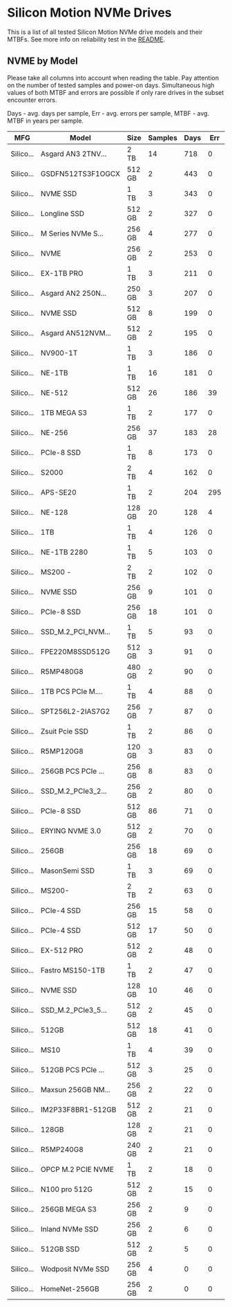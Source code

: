 Silicon Motion NVMe Drives
==========================

This is a list of all tested Silicon Motion NVMe drive models and their MTBFs. See more
info on reliability test in the [README](https://github.com/linuxhw/SMART).

NVME by Model
------------

Please take all columns into account when reading the table. Pay attention on the
number of tested samples and power-on days. Simultaneous high values of both MTBF
and errors are possible if only rare drives in the subset encounter errors.

Days - avg. days per sample,
Err  - avg. errors per sample,
MTBF - avg. MTBF in years per sample.

| MFG       | Model              | Size   | Samples | Days  | Err   | MTBF |
|-----------|--------------------|--------|---------|-------|-------|------|
| Silico... | Asgard AN3 2TNV... | 2 TB   | 14      | 718   | 0     | 1.97   |
| Silico... | GSDFN512TS3F1OGCX  | 512 GB | 2       | 443   | 0     | 1.21   |
| Silico... | NVME SSD           | 1 TB   | 3       | 343   | 0     | 0.94   |
| Silico... | Longline SSD       | 512 GB | 2       | 327   | 0     | 0.90   |
| Silico... | M Series NVMe S... | 256 GB | 4       | 277   | 0     | 0.76   |
| Silico... | NVME               | 256 GB | 2       | 253   | 0     | 0.69   |
| Silico... | EX-1TB PRO         | 1 TB   | 3       | 211   | 0     | 0.58   |
| Silico... | Asgard AN2 250N... | 250 GB | 3       | 207   | 0     | 0.57   |
| Silico... | NVME SSD           | 512 GB | 8       | 199   | 0     | 0.55   |
| Silico... | Asgard AN512NVM... | 512 GB | 2       | 195   | 0     | 0.54   |
| Silico... | NV900-1T           | 1 TB   | 3       | 186   | 0     | 0.51   |
| Silico... | NE-1TB             | 1 TB   | 16      | 181   | 0     | 0.50   |
| Silico... | NE-512             | 512 GB | 26      | 186   | 39    | 0.49   |
| Silico... | 1TB MEGA S3        | 1 TB   | 2       | 177   | 0     | 0.49   |
| Silico... | NE-256             | 256 GB | 37      | 183   | 28    | 0.48   |
| Silico... | PCIe-8 SSD         | 1 TB   | 8       | 173   | 0     | 0.48   |
| Silico... | S2000              | 2 TB   | 4       | 162   | 0     | 0.44   |
| Silico... | APS-SE20           | 1 TB   | 2       | 204   | 295   | 0.41   |
| Silico... | NE-128             | 128 GB | 20      | 128   | 4     | 0.35   |
| Silico... | 1TB                | 1 TB   | 4       | 126   | 0     | 0.35   |
| Silico... | NE-1TB 2280        | 1 TB   | 5       | 103   | 0     | 0.28   |
| Silico... | MS200 -            | 2 TB   | 2       | 102   | 0     | 0.28   |
| Silico... | NVME SSD           | 256 GB | 9       | 101   | 0     | 0.28   |
| Silico... | PCIe-8 SSD         | 256 GB | 18      | 101   | 0     | 0.28   |
| Silico... | SSD_M.2_PCI_NVM... | 1 TB   | 5       | 93    | 0     | 0.26   |
| Silico... | FPE220M8SSD512G    | 512 GB | 3       | 91    | 0     | 0.25   |
| Silico... | R5MP480G8          | 480 GB | 2       | 90    | 0     | 0.25   |
| Silico... | 1TB PCS PCIe M.... | 1 TB   | 4       | 88    | 0     | 0.24   |
| Silico... | SPT256L2-2IAS7G2   | 256 GB | 7       | 87    | 0     | 0.24   |
| Silico... | Zsuit Pcie SSD     | 1 TB   | 2       | 86    | 0     | 0.24   |
| Silico... | R5MP120G8          | 120 GB | 3       | 83    | 0     | 0.23   |
| Silico... | 256GB PCS PCIe ... | 256 GB | 8       | 83    | 0     | 0.23   |
| Silico... | SSD_M.2_PCIe3_2... | 256 GB | 2       | 80    | 0     | 0.22   |
| Silico... | PCIe-8 SSD         | 512 GB | 86      | 71    | 0     | 0.20   |
| Silico... | ERYING NVME 3.0    | 512 GB | 2       | 70    | 0     | 0.19   |
| Silico... | 256GB              | 256 GB | 18      | 69    | 0     | 0.19   |
| Silico... | MasonSemi SSD      | 1 TB   | 3       | 69    | 0     | 0.19   |
| Silico... | MS200-             | 2 TB   | 2       | 63    | 0     | 0.17   |
| Silico... | PCIe-4 SSD         | 256 GB | 15      | 58    | 0     | 0.16   |
| Silico... | PCIe-4 SSD         | 512 GB | 17      | 50    | 0     | 0.14   |
| Silico... | EX-512 PRO         | 512 GB | 2       | 48    | 0     | 0.13   |
| Silico... | Fastro MS150-1TB   | 1 TB   | 2       | 47    | 0     | 0.13   |
| Silico... | NVME SSD           | 128 GB | 10      | 46    | 0     | 0.13   |
| Silico... | SSD_M.2_PCIe3_5... | 512 GB | 2       | 45    | 0     | 0.12   |
| Silico... | 512GB              | 512 GB | 18      | 41    | 0     | 0.11   |
| Silico... | MS10               | 1 TB   | 4       | 39    | 0     | 0.11   |
| Silico... | 512GB PCS PCIe ... | 512 GB | 3       | 25    | 0     | 0.07   |
| Silico... | Maxsun 256GB NM... | 256 GB | 2       | 22    | 0     | 0.06   |
| Silico... | IM2P33F8BR1-512GB  | 512 GB | 2       | 21    | 0     | 0.06   |
| Silico... | 128GB              | 128 GB | 2       | 21    | 0     | 0.06   |
| Silico... | R5MP240G8          | 240 GB | 2       | 21    | 0     | 0.06   |
| Silico... | OPCP M.2 PCIE NVME | 1 TB   | 2       | 18    | 0     | 0.05   |
| Silico... | N100 pro 512G      | 512 GB | 2       | 15    | 0     | 0.04   |
| Silico... | 256GB MEGA S3      | 256 GB | 2       | 9     | 0     | 0.03   |
| Silico... | Inland NVMe SSD    | 256 GB | 2       | 6     | 0     | 0.02   |
| Silico... | 512GB SSD          | 512 GB | 2       | 5     | 0     | 0.01   |
| Silico... | Wodposit NVMe SSD  | 256 GB | 4       | 0     | 0     | 0.00   |
| Silico... | HomeNet-256GB      | 256 GB | 2       | 0     | 0     | 0.00   |

